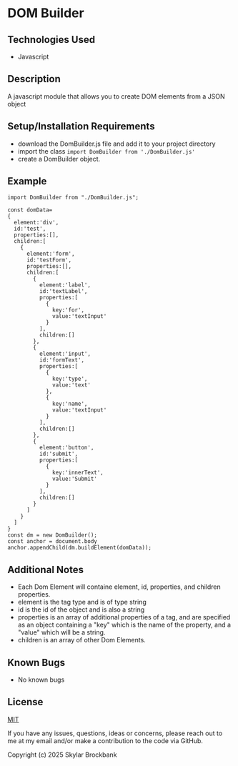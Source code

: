 # DOM Builder

## Technologies Used

* Javascript

## Description

A javascript module that allows you to create DOM elements from a JSON object

## Setup/Installation Requirements  

* download the DomBuilder.js file and add it to your project directory
* import the class `import DomBuilder from './DomBuilder.js'`
* create a DomBuilder object.

## Example
```
import DomBuilder from "./DomBuilder.js";

const domData=
{
  element:'div',
  id:'test',
  properties:[],
  children:[
    {
      element:'form',
      id:'testForm',
      properties:[],
      children:[
        {
          element:'label',
          id:'textLabel',
          properties:[
            {
              key:'for',
              value:'textInput'
            }
          ],
          children:[]
        },
        {
          element:'input',
          id:'formText',
          properties:[
            {
              key:'type',
              value:'text'
            },
            {
              key:'name',
              value:'textInput'
            }
          ],
          children:[]
        },
        {
          element:'button',
          id:'submit',
          properties:[
            {
              key:'innerText',
              value:'Submit'
            }
          ],
          children:[]
        }
      ]
    }
  ]
}
const dm = new DomBuilder();
const anchor = document.body
anchor.appendChild(dm.buildElement(domData));

```

## Additional Notes
* Each Dom Element will containe element, id, properties, and children properties.
* element is the tag type and is of type string
* id is the id of the object and is also a string
* properties is an array of additional properties of a tag, and are specified as an object containing a "key" which is the name of the property, and a "value" which will be a string.
* children is an array of other Dom Elements.

## Known Bugs

* No known bugs

## License

[MIT](https://opensource.org/licenses/MIT)

If you have any issues, questions, ideas or concerns, please reach out to me at my email and/or make a contribution to the code via GitHub.

Copyright (c) 2025 Skylar Brockbank